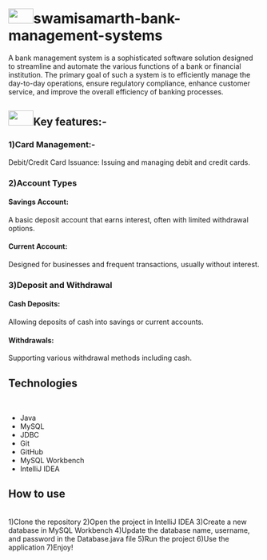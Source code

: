 <h1><image src="https://github.com/user-attachments/assets/da34c001-fb96-4dcd-aeb2-1f4c3c0e0c67" width="50" height="30">swamisamarth-bank-management-systems</h1>
<h2introduction</h1> 
A bank management system is a sophisticated software solution designed to streamline and automate the various functions of a bank or financial institution. The primary goal of such a system is to efficiently manage the day-to-day operations, ensure regulatory compliance, enhance customer service, and improve the overall efficiency of banking processes.<br>
 
<h2><image src="https://github.com/user-attachments/assets/0df3fe56-4330-4881-8563-222749300680" width="50" height="30">Key features:-</h2>
 <h3>1)Card Management:-</h3>
Debit/Credit Card Issuance: Issuing and managing debit and credit cards.
<h3>2)Account Types</h3>
<h4>Savings Account:</h4> A basic deposit account that earns interest, often with limited withdrawal options.<br>
<h4>Current Account:</h4> Designed for businesses and frequent transactions, usually without interest.
 <h3>3)Deposit and Withdrawal</h3>
<h4>Cash Deposits:</h4> Allowing deposits of cash into savings or current accounts.<br>
<h4>Withdrawals:</h4> Supporting various withdrawal methods including cash.<br>
 
<h2>Technologies</h2><br>
<ul dir="auto">
<li>Java</li>
<li>MySQL</li>
<li>JDBC</li>
<li>Git</li>
<li>GitHub</li>
<li>MySQL Workbench</li>
<li>IntelliJ IDEA</li>
</ul>


<h2>How to use</h2><br>
1)Clone the repository
2)Open the project in IntelliJ IDEA
3)Create a new database in MySQL Workbench
4)Update the database name, username, and password in the Database.java file
5)Run the project
6)Use the application
7)Enjoy!

